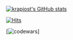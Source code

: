 [![krapjost's GitHub stats](https://github-readme-stats.vercel.app/api?username=krapjost)](https://github.com/anuraghazra/github-readme-stats)


[![Hits](https://hits.seeyoufarm.com/api/count/incr/badge.svg?url=https%3A%2F%2Fgithub.com%2Fkrapjost%2Fhit-counter&count_bg=%23007FFF&title_bg=%23000000&icon=github.svg&icon_color=%23FFFFFF&title=hits&edge_flat=true)](https://hits.seeyoufarm.com)

[![codewars](https://www.codewars.com/api/v1/users/krapjost)]
